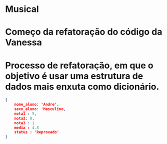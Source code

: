 # Musical

# Começo da refatoração do código da Vanessa

# Processo de refatoração, em que o objetivo é usar uma estrutura de dados mais enxuta como dicionário.

```json
{
    nome_aluno: 'Andre',
    sexo_aluno: 'Masculino,
    nota1 : 5,
    nota2: 8,
    nota3 : 1
    media : 4.8
    status : 'Reprovado'
}
```

